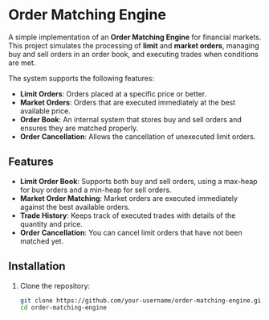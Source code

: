 # Order Matching Engine

A simple implementation of an **Order Matching Engine** for financial markets. This project simulates the processing of **limit** and **market orders**, managing buy and sell orders in an order book, and executing trades when conditions are met.

The system supports the following features:
- **Limit Orders**: Orders placed at a specific price or better.
- **Market Orders**: Orders that are executed immediately at the best available price.
- **Order Book**: An internal system that stores buy and sell orders and ensures they are matched properly.
- **Order Cancellation**: Allows the cancellation of unexecuted limit orders.

## Features
- **Limit Order Book**: Supports both buy and sell orders, using a max-heap for buy orders and a min-heap for sell orders.
- **Market Order Matching**: Market orders are executed immediately against the best available orders.
- **Trade History**: Keeps track of executed trades with details of the quantity and price.
- **Order Cancellation**: You can cancel limit orders that have not been matched yet.

## Installation

1. Clone the repository:

   ```bash
   git clone https://github.com/your-username/order-matching-engine.git
   cd order-matching-engine
